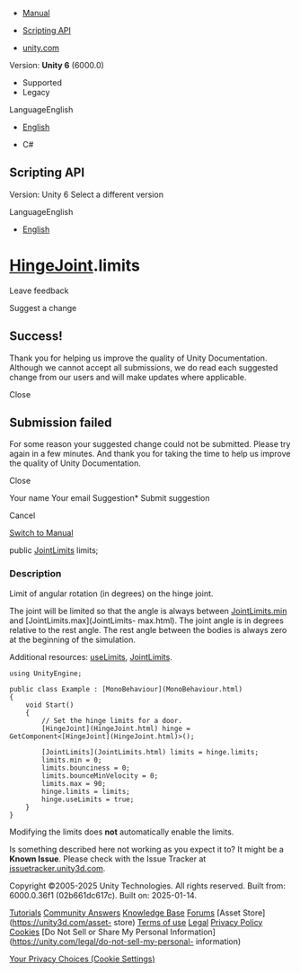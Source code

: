 [ ]()

  * [Manual](../Manual/index.html)
  * [Scripting API](../ScriptReference/index.html)

  * [unity.com](https://unity.com/)

Version: **Unity 6** (6000.0)

  * Supported
  * Legacy

LanguageEnglish

  * [English]()

  * C#

[ ](https://docs.unity3d.com)

## Scripting API

Version: Unity 6 Select a different version

LanguageEnglish

  * [English]()

#  [HingeJoint](HingeJoint.html).limits

Leave feedback

Suggest a change

## Success!

Thank you for helping us improve the quality of Unity Documentation. Although
we cannot accept all submissions, we do read each suggested change from our
users and will make updates where applicable.

Close

## Submission failed

For some reason your suggested change could not be submitted. Please <a>try
again</a> in a few minutes. And thank you for taking the time to help us
improve the quality of Unity Documentation.

Close

Your name Your email Suggestion* Submit suggestion

Cancel

[Switch to Manual](../Manual/class-HingeJoint.html "Go to HingeJoint Component
in the Manual")

public [JointLimits](JointLimits.html) limits;

### Description

Limit of angular rotation (in degrees) on the hinge joint.

The joint will be limited so that the angle is always between
[JointLimits.min](JointLimits-min.html) and [JointLimits.max](JointLimits-
max.html). The joint angle is in degrees relative to the rest angle. The rest
angle between the bodies is always zero at the beginning of the simulation.  
  
Additional resources: [useLimits](HingeJoint-useLimits.html),
[JointLimits](JointLimits.html).

    
    
    using UnityEngine;  
      
    public class Example : [MonoBehaviour](MonoBehaviour.html)
    {
        void Start()
        {
            // Set the hinge limits for a door.
            [HingeJoint](HingeJoint.html) hinge = GetComponent<[HingeJoint](HingeJoint.html)>();  
      
            [JointLimits](JointLimits.html) limits = hinge.limits;
            limits.min = 0;
            limits.bounciness = 0;
            limits.bounceMinVelocity = 0;
            limits.max = 90;
            hinge.limits = limits;
            hinge.useLimits = true;
        }
    }
    

Modifying the limits does **not** automatically enable the limits.

Is something described here not working as you expect it to? It might be a
**Known Issue**. Please check with the Issue Tracker at
[issuetracker.unity3d.com](https://issuetracker.unity3d.com).

Copyright ©2005-2025 Unity Technologies. All rights reserved. Built from:
6000.0.36f1 (02b661dc617c). Built on: 2025-01-14.

[Tutorials](https://unity3d.com/learn) [Community
Answers](https://answers.unity3d.com) [Knowledge
Base](https://support.unity3d.com/hc/en-us)
[Forums](https://forum.unity3d.com) [Asset Store](https://unity3d.com/asset-
store) [Terms of use](https://docs.unity3d.com/Manual/TermsOfUse.html)
[Legal](https://unity.com/legal) [Privacy
Policy](https://unity.com/legal/privacy-policy)
[Cookies](https://unity.com/legal/cookie-policy) [Do Not Sell or Share My
Personal Information](https://unity.com/legal/do-not-sell-my-personal-
information)

[Your Privacy Choices (Cookie Settings)](javascript:void\(0\);)

